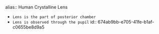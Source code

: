 alias:: Human Crystalline Lens

- `Lens is the part of posterior chamber`
- `Lens is observed through the pupil`
  id:: 674ab9bb-e705-41fe-b1af-c0655be8d9a5